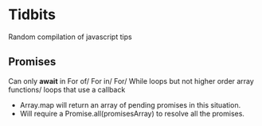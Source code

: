 # Tidbits
Random compilation of javascript tips

## Promises
Can only **await** in For of/ For in/ For/ While loops but not higher order array functions/ loops that use a callback  
  * Array.map will return an array of pending promises in this situation.  
  * Will require a Promise.all(promisesArray) to resolve all the promises.  
